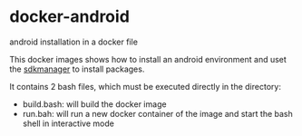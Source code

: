 # docker-android
android installation in a docker file

This docker images shows how to install an android environment and uset the [sdkmanager](https://developer.android.com/studio/command-line/sdkmanager.html) to install packages.

It contains 2 bash files, which must be executed directly in the directory:

* build.bash: will build the docker image
* run.bah: will run a new docker container of the image and start the bash shell in interactive mode